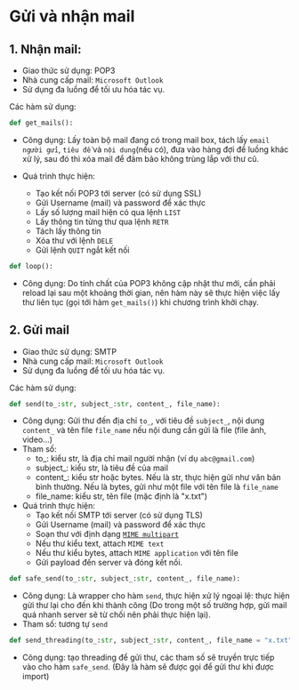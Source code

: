 # Gửi và nhận mail
## 1. Nhận mail:
- Giao thức sử dụng: POP3
- Nhà cung cấp mail: `Microsoft Outlook`
- Sử dụng đa luồng để tối ưu hóa tác vụ.

Các hàm sử dụng:
```py
def get_mails():
```
- Công dụng: Lấy toàn bộ mail đang có trong mail box, tách lấy `email người gửi`, `tiêu đề` và `nội dung`(nếu có), đưa vào hàng đợi để luồng khác xử lý, sau đó thì xóa mail để đảm bảo không trùng lắp với thư cũ.

- Quá trình thực hiện:
    - Tạo kết nối POP3 tới server (có sử dụng SSL) 
    - Gửi Username (mail) và password để xác thực
    - Lấy số lượng mail hiện có qua lệnh `LIST`
    - Lấy thông tin từng thư qua lệnh `RETR`
    - Tách lấy thông tin
    - Xóa thư với lệnh `DELE`
    - Gửi lệnh `QUIT` ngắt kết nối

```py
def loop():
```
- Công dụng: Do tính chất của POP3 không cập nhật thư mới, cần phải reload lại sau một khoảng thời gian, nên hàm này sẽ thực hiện việc lấy thư liên tục (gọi tới hàm `get_mails()`) khi chương trình khởi chạy.

## 2. Gửi mail
- Giao thức sử dụng: SMTP
- Nhà cung cấp mail: `Microsoft Outlook`
- Sử dụng đa luồng để tối ưu hóa tác vụ.

Các hàm sử dụng:
```py
def send(to_:str, subject_:str, content_, file_name):
```
- Công dụng: Gửi thư đến địa chỉ `to_`, với tiêu đề `subject_`, nội dung `content_` và tên file `file_name` nếu nội dung cần gửi là file (file ảnh, video...)
- Tham số:
    - to_: kiểu str, là địa chỉ mail người nhận (ví dụ `abc@gmail.com`)
    - subject_: kiểu str, là tiêu đề của mail
    - content_: kiểu str hoặc bytes. Nếu là str, thực hiện gửi như văn bản bình thường. Nếu là bytes, gửi như một file với tên file là `file_name`
    - file_name: kiểu str, tên file (mặc định là "x.txt")
- Quá trình thực hiện:
    - Tạo kết nối SMTP tới server (có sử dụng TLS) 
    - Gửi Username (mail) và password để xác thực
    - Soạn thư với định dạng [`MIME multipart`](https://datatracker.ietf.org/doc/html/rfc1341)
    - Nếu thư kiểu text, attach `MIME text`
    - Nếu thư kiểu bytes, attach `MIME application` với tên file 
    - Gửi payload đến server và đóng kết nối.

```py
def safe_send(to_:str, subject_:str, content_, file_name):
```
- Công dụng: Là wrapper cho hàm `send`, thực hiện xử lý ngoại lệ: thực hiện gửi thư lại cho đến khi thành công (Do trong một số trường hợp, gửi mail quá nhanh server sẽ từ chối nên phải thực hiện lại).
- Tham số: tương tự `send`

```py
def send_threading(to_:str, subject_:str, content_, file_name = "x.txt"):
```

- Công dụng: tạo threading để gửi thư, các tham số sẽ truyền trực tiếp vào cho hàm `safe_send`. (Đây là hàm sẽ được gọi để gửi thư khi được import)